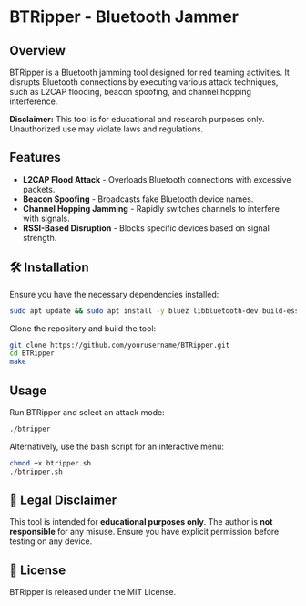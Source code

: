# BTRipper - Bluetooth Jammer

## Overview
BTRipper is a Bluetooth jamming tool designed for red teaming activities. It disrupts Bluetooth connections by executing various attack techniques, such as L2CAP flooding, beacon spoofing, and channel hopping interference.

 **Disclaimer:** This tool is for educational and research purposes only. Unauthorized use may violate laws and regulations.

## Features
- **L2CAP Flood Attack** - Overloads Bluetooth connections with excessive packets.
- **Beacon Spoofing** - Broadcasts fake Bluetooth device names.
- **Channel Hopping Jamming** - Rapidly switches channels to interfere with signals.
- **RSSI-Based Disruption** - Blocks specific devices based on signal strength.

## 🛠 Installation
Ensure you have the necessary dependencies installed:
```bash
sudo apt update && sudo apt install -y bluez libbluetooth-dev build-essential
```

Clone the repository and build the tool:
```bash
git clone https://github.com/yourusername/BTRipper.git
cd BTRipper
make
```

## Usage
Run BTRipper and select an attack mode:
```bash
./btripper
```
Alternatively, use the bash script for an interactive menu:
```bash
chmod +x btripper.sh
./btripper.sh
```

## 🚨 Legal Disclaimer
This tool is intended for **educational purposes only**. The author is **not responsible** for any misuse. Ensure you have explicit permission before testing on any device.

## 📜 License
BTRipper is released under the MIT License.

